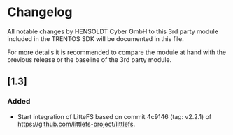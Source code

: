 # Changelog

All notable changes by HENSOLDT Cyber GmbH to this 3rd party module included in
the TRENTOS SDK will be documented in this file.

For more details it is recommended to compare the module at hand with the
previous release or the baseline of the 3rd party module.

## [1.3]

### Added

- Start integration of LitteFS based on commit 4c9146 (tag: v2.2.1) of
  <https://github.com/littlefs-project/littlefs>.
